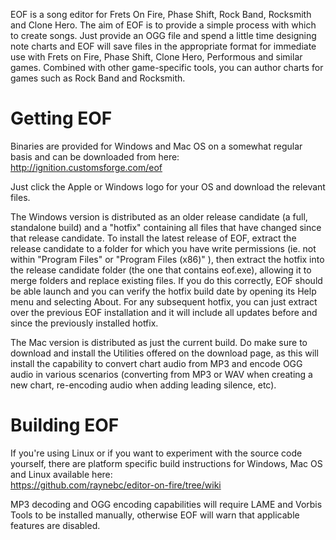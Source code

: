 EOF is a song editor for Frets On Fire, Phase Shift, Rock Band, Rocksmith and Clone Hero. The aim of EOF is to provide a simple process with which to create songs. Just provide an OGG file and spend a little time designing note charts and EOF will save files in the appropriate format for immediate use with Frets on Fire, Phase Shift, Clone Hero, Performous and similar games.  Combined with other game-specific tools, you can author charts for games such as Rock Band and Rocksmith.


# Getting EOF #

Binaries are provided for Windows and Mac OS on a somewhat regular basis and can be downloaded from here:\
http://ignition.customsforge.com/eof

Just click the Apple or Windows logo for your OS and download the relevant files.

The Windows version is distributed as an older release candidate (a full, standalone build) and a "hotfix" containing all files that have changed since that release candidate.  To install the latest release of EOF, extract the release candidate to a folder for which you have write permissions (ie. not within "Program Files" or "Program Files (x86)" ), then extract the hotfix into the release candidate folder (the one that contains eof.exe), allowing it to merge folders and replace existing files.  If you do this correctly, EOF should be able launch and you can verify the hotfix build date by opening its Help menu and selecting About.  For any subsequent hotfix, you can just extract over the previous EOF installation and it will include all updates before and since the previously installed hotfix.

The Mac version is distributed as just the current build.  Do make sure to download and install the Utilities offered on the download page, as this will install the capability to convert chart audio from MP3 and encode OGG audio in various scenarios (converting from MP3 or WAV when creating a new chart, re-encoding audio when adding leading silence, etc).


# Building EOF #

If you're using Linux or if you want to experiment with the source code yourself, there are platform specific build instructions for Windows, Mac OS and Linux available here:\
https://github.com/raynebc/editor-on-fire/tree/wiki

MP3 decoding and OGG encoding capabilities will require LAME and Vorbis Tools to be installed manually, otherwise EOF will warn that applicable features are disabled.
